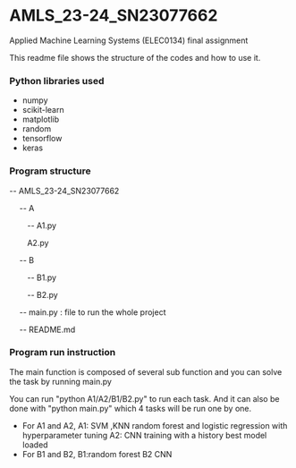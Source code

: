 # AMLS_23-24_SN23077662
Applied Machine Learning Systems (ELEC0134) final assignment

This readme file shows the structure of the codes and how to use it.

### Python libraries used

 - numpy
 - scikit-learn
 - matplotlib
 - random
 - tensorflow
 - keras

### Program structure

-- AMLS_23-24_SN23077662

&emsp; -- A

&emsp;&emsp; -- A1.py

&emsp;&emsp;  A2.py

&emsp; -- B

&emsp;&emsp; -- B1.py

&emsp;&emsp; -- B2.py

&emsp; -- main.py : file to run the whole project

&emsp; -- README.md


### Program run instruction

The main function is composed of several sub function and you can solve the task by running main.py

You can run "python A1/A2/B1/B2.py" to run each task. And it can also be done with "python main.py" which 4 tasks will be run one by one.

- For A1 and A2, 
    A1: SVM ,KNN random forest and logistic regression with hyperparameter tuning
    A2: CNN training with a history best model loaded
- For B1 and B2,
    B1:random forest
    B2 CNN 

